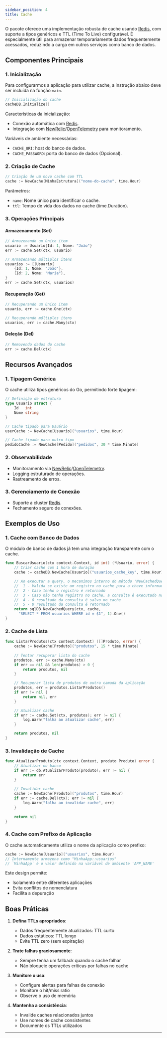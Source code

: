 ```yaml
---
sidebar_position: 4
title: Cache
---
```


O pacote oferece uma implementação robusta de cache usando [Redis](https://redis.io), com suporte a tipos genéricos e TTL (Time To Live) configurável. É especialmente útil para armazenar temporariamente dados frequentemente acessados, reduzindo a carga em outros serviços como banco de dados.

## Componentes Principais

### 1. Inicialização

Para configurarmos a aplicação para utilizar cache, a instrução abaixo deve ser incluída na função `main`.

``` go showLineNumbers
// Inicialização do cache
cacheDB.Initialize()
```

Características da inicialização:
- Conexão automática com [Redis](https://redis.io).
- Integração com [NewRelic](https://newrelic.com/)/[OpenTelemetry](https://opentelemetry.io/) para monitoramento.

Variáveis de ambiente necessárias:
- `CACHE_URI`: host do banco de dados.
- `CACHE_PASSWORD`: porta do banco de dados (Opcional).

### 2. Criação de Cache

``` go showLineNumbers
// Criação de um novo cache com TTL
cache := NewCache[MinhaEstrutura]("nome-do-cache", time.Hour)
```

Parâmetros:
- `name`: Nome único para identificar o cache.
- `ttl`: Tempo de vida dos dados no cache (time.Duration).

### 3. Operações Principais

#### Armazenamento (Set)

``` go showLineNumbers
// Armazenando um único item
usuario := Usuario{Id: 1, Nome: "João"}
err := cache.Set(ctx, usuario)

// Armazenando múltiplos itens
usuarios := []Usuario{
    {Id: 1, Nome: "João"},
    {Id: 2, Nome: "Maria"},
}
err := cache.Set(ctx, usuarios)
```

#### Recuperação (Get)

``` go showLineNumbers
// Recuperando um único item
usuario, err := cache.One(ctx)

// Recuperando múltiplos itens
usuarios, err := cache.Many(ctx)
```
#### Deleção (Del)

``` go showLineNumbers
// Removendo dados do cache
err := cache.Del(ctx)
```

## Recursos Avançados

### 1. Tipagem Genérica

O cache utiliza tipos genéricos do Go, permitindo forte tipagem:

``` go showLineNumbers
// Definição de estrutura
type Usuario struct {
    Id   int
    Nome string
}

// Cache tipado para Usuário
userCache := NewCache[Usuario]("usuarios", time.Hour)

// Cache tipado para outro tipo
pedidoCache := NewCache[Pedido]("pedidos", 30 * time.Minute)
```

### 2. Observabilidade

- Monitoramento via [NewRelic](https://newrelic.com/)/[OpenTelemetry](https://opentelemetry.io/).
- Logging estruturado de operações.
- Rastreamento de erros.

### 3. Gerenciamento de Conexão
 
- Suporte a cluster [Redis](https://redis.io).
- Fechamento seguro de conexões.

## Exemplos de Uso

### 1. Cache com Banco de Dados

O módulo de banco de dados já tem uma integração transparente com o cache.

``` go showLineNumbers
func BuscarUsuario(ctx context.Context, id int) (*Usuario, error) {
    // Criar cache com 1 hora de duração
    cache := cacheDB.NewCache[Usuario]("usuarios_cache_key", time.Hour)

    // Ao executar a query, o mecanimos interno do método 'NewCachedQuery' realiza os seguintes passos
    //  1 - Valida se existe um registro no cache para a chave informada.
    //  2 - Caso tenho o registro é retornado
    //  3 - Caso não tenha registro no cache, a consulta é executado no banco de dados
    //  4 - O resultado da consulta é salvo no cache
    //  5 - O resultado da consulta é retornado
    return sqlDB.NewCachedQuery(ctx, cache,
      "SELECT * FROM usuarios WHERE id = $1", 1).One()
}
```

### 2. Cache de Lista

``` go showLineNumbers
func ListarProdutos(ctx context.Context) ([]Produto, error) {
    cache := NewCache[Produto]("produtos", 15 * time.Minute)
    
    // Tentar recuperar lista do cache
    produtos, err := cache.Many(ctx)
    if err == nil && len(produtos) > 0 {
        return produtos, nil
    }

    // Recuperar lista de produtos de outra camada da aplicação
    produtos, err = produtos.ListarProdutos()
    if err != nil {
        return nil, err
    }

    // Atualizar cache
    if err := cache.Set(ctx, produtos); err != nil {
        log.Warn("falha ao atualizar cache", err)
    }

    return produtos, nil
}
```

### 3. Invalidação de Cache

``` go showLineNumbers
func AtualizarProduto(ctx context.Context, produto Produto) error {
    // Atualizar no banco
    if err := db.AtualizarProduto(produto); err != nil {
        return err
    }
    
    // Invalidar cache
    cache := NewCache[Produto]("produtos", time.Hour)
    if err := cache.Del(ctx); err != nil {
        log.Warn("falha ao invalidar cache", err)
    }
    
    return nil
}
```

### 4. Cache com Prefixo de Aplicação

O cache automaticamente utiliza o nome da aplicação como prefixo:

``` go
cache := NewCache[Usuario]("usuarios", time.Hour)
// Internamente armazena como "MinhaApp::usuarios"
// `MinhaApp` é o valor definido na variável de ambiente 'APP_NAME'
```

Este design permite:
- Isolamento entre diferentes aplicações
- Evita conflitos de nomenclatura
- Facilita a depuração

## Boas Práticas

1. **Defina TTLs apropriados**:
    - Dados frequentemente atualizados: TTL curto
    - Dados estáticos: TTL longo
    - Evite TTL zero (sem expiração)

2. **Trate falhas graciosamente**:
    - Sempre tenha um fallback quando o cache falhar
    - Não bloqueie operações críticas por falhas no cache

3. **Monitore o uso**:
    - Configure alertas para falhas de conexão
    - Monitore o hit/miss ratio
    - Observe o uso de memória

4. **Mantenha a consistência**:
    - Invalide caches relacionados juntos
    - Use nomes de cache consistentes
    - Documente os TTLs utilizados

___
